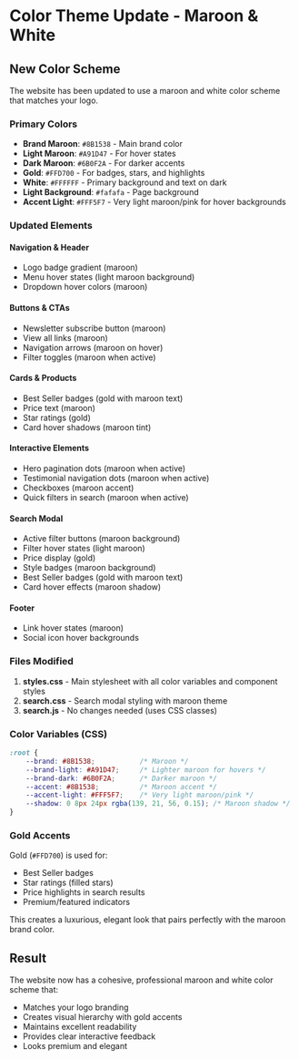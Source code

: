 # Color Theme Update - Maroon & White

## New Color Scheme

The website has been updated to use a maroon and white color scheme that matches your logo.

### Primary Colors

- **Brand Maroon**: `#8B1538` - Main brand color
- **Light Maroon**: `#A91D47` - For hover states
- **Dark Maroon**: `#6B0F2A` - For darker accents
- **Gold**: `#FFD700` - For badges, stars, and highlights
- **White**: `#FFFFFF` - Primary background and text on dark
- **Light Background**: `#fafafa` - Page background
- **Accent Light**: `#FFF5F7` - Very light maroon/pink for hover backgrounds

### Updated Elements

#### Navigation & Header
- Logo badge gradient (maroon)
- Menu hover states (light maroon background)
- Dropdown hover colors (maroon)

#### Buttons & CTAs
- Newsletter subscribe button (maroon)
- View all links (maroon)
- Navigation arrows (maroon on hover)
- Filter toggles (maroon when active)

#### Cards & Products
- Best Seller badges (gold with maroon text)
- Price text (maroon)
- Star ratings (gold)
- Card hover shadows (maroon tint)

#### Interactive Elements
- Hero pagination dots (maroon when active)
- Testimonial navigation dots (maroon when active)
- Checkboxes (maroon accent)
- Quick filters in search (maroon when active)

#### Search Modal
- Active filter buttons (maroon background)
- Filter hover states (light maroon)
- Price display (gold)
- Style badges (maroon background)
- Best Seller badges (gold with maroon text)
- Card hover effects (maroon shadow)

#### Footer
- Link hover states (maroon)
- Social icon hover backgrounds

### Files Modified

1. **styles.css** - Main stylesheet with all color variables and component styles
2. **search.css** - Search modal styling with maroon theme
3. **search.js** - No changes needed (uses CSS classes)

### Color Variables (CSS)

```css
:root {
    --brand: #8B1538;           /* Maroon */
    --brand-light: #A91D47;     /* Lighter maroon for hovers */
    --brand-dark: #6B0F2A;      /* Darker maroon */
    --accent: #8B1538;          /* Maroon accent */
    --accent-light: #FFF5F7;    /* Very light maroon/pink */
    --shadow: 0 8px 24px rgba(139, 21, 56, 0.15); /* Maroon shadow */
}
```

### Gold Accents

Gold (`#FFD700`) is used for:
- Best Seller badges
- Star ratings (filled stars)
- Price highlights in search results
- Premium/featured indicators

This creates a luxurious, elegant look that pairs perfectly with the maroon brand color.

## Result

The website now has a cohesive, professional maroon and white color scheme that:
- Matches your logo branding
- Creates visual hierarchy with gold accents
- Maintains excellent readability
- Provides clear interactive feedback
- Looks premium and elegant
